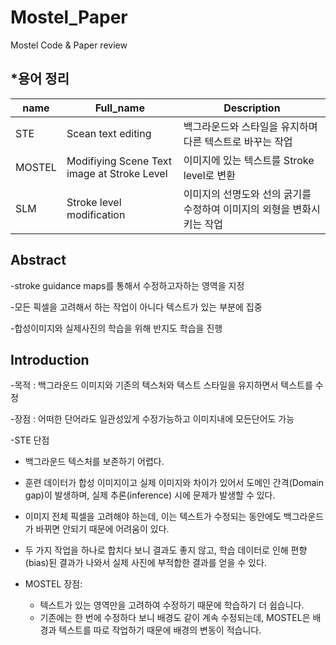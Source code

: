 # Mostel_Paper
Mostel Code & Paper review


*용어 정리
---
| name   | Full_name   | Description   |
|-------|-------|-------|
| STE | Scean text editing | 백그라운드와 스타일을 유지하며 다른 텍스트로 바꾸는 작업 |
| MOSTEL | Modifiying Scene Text image at Stroke Level | 이미지에 있는 텍스트를 Stroke level로 변환 |
| SLM | Stroke level modification |  이미지의 선명도와 선의 굵기를 수정하여 이미지의 외형을 변화시키는 작업|


Abstract
---
  -stroke guidance maps를 통해서 수정하고자하는 영역을 지정
  
  -모든 픽셀을 고려해서 하는 작업이 아니다 텍스트가 있는 부분에 집중
  
  -합성이미지와 실제사진의 학습을 위해 반지도 학습을 진행
  

Introduction
---
  -목적 : 백그라운드 이미지와 기존의 텍스처와 텍스트 스타일을 유지하면서 텍스트를 수정
  
  -장점 : 어떠한 단어라도 일관성있게 수정가능하고 이미지내에 모든단어도 가능
  
  -STE 단점
  
  - 백그라운드 텍스처를 보존하기 어렵다.
  - 훈련 데이터가 합성 이미지이고 실제 이미지와 차이가 있어서 도메인 간격(Domain gap)이 발생하며, 실제 추론(inference) 시에 문제가 발생할 수 있다.
  - 이미지 전체 픽셀을 고려해야 하는데, 이는 텍스트가 수정되는 동안에도 백그라운드가 바뀌면 안되기 때문에 어려움이 있다.
  - 두 가지 작업을 하나로 합치다 보니 결과도 좋지 않고, 학습 데이터로 인해 편향(bias)된 결과가 나와서 실제 사진에 부적합한 결과를 얻을 수 있다.

- MOSTEL 장점:
  - 텍스트가 있는 영역만을 고려하여 수정하기 때문에 학습하기 더 쉽습니다.
  - 기존에는 한 번에 수정하다 보니 배경도 같이 계속 수정되는데, MOSTEL은 배경과 텍스트를 따로 작업하기 때문에 배경의 변동이 적습니다.

  
